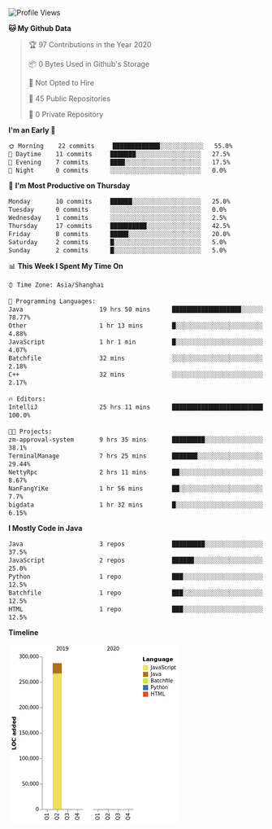 <!--START_SECTION:waka-->
![Profile Views](http://img.shields.io/badge/Profile%20Views-0-blue)

**🐱 My Github Data** 

> 🏆 97 Contributions in the Year 2020
 > 
> 📦 0 Bytes Used in Github's Storage 
 > 
> 🚫 Not Opted to Hire
 > 
> 📜 45 Public Repositories
 > 
> 🔑 0 Private Repository 
 > 
**I'm an Early 🐤** 

```text
🌞 Morning    22 commits     █████████████░░░░░░░░░░░░   55.0% 
🌆 Daytime    11 commits     ███████░░░░░░░░░░░░░░░░░░   27.5% 
🌃 Evening    7 commits      ████░░░░░░░░░░░░░░░░░░░░░   17.5% 
🌙 Night      0 commits      ░░░░░░░░░░░░░░░░░░░░░░░░░   0.0%

```
📅 **I'm Most Productive on Thursday** 

```text
Monday       10 commits     ██████░░░░░░░░░░░░░░░░░░░   25.0% 
Tuesday      0 commits      ░░░░░░░░░░░░░░░░░░░░░░░░░   0.0% 
Wednesday    1 commits      ░░░░░░░░░░░░░░░░░░░░░░░░░   2.5% 
Thursday     17 commits     ██████████░░░░░░░░░░░░░░░   42.5% 
Friday       8 commits      █████░░░░░░░░░░░░░░░░░░░░   20.0% 
Saturday     2 commits      █░░░░░░░░░░░░░░░░░░░░░░░░   5.0% 
Sunday       2 commits      █░░░░░░░░░░░░░░░░░░░░░░░░   5.0%

```


📊 **This Week I Spent My Time On** 

```text
⌚︎ Time Zone: Asia/Shanghai

💬 Programming Languages: 
Java                     19 hrs 50 mins      ███████████████████░░░░░░   78.77% 
Other                    1 hr 13 mins        █░░░░░░░░░░░░░░░░░░░░░░░░   4.88% 
JavaScript               1 hr 1 min          █░░░░░░░░░░░░░░░░░░░░░░░░   4.07% 
Batchfile                32 mins             ░░░░░░░░░░░░░░░░░░░░░░░░░   2.18% 
C++                      32 mins             ░░░░░░░░░░░░░░░░░░░░░░░░░   2.17%

🔥 Editors: 
IntelliJ                 25 hrs 11 mins      █████████████████████████   100.0%

🐱‍💻 Projects: 
zm-approval-system       9 hrs 35 mins       █████████░░░░░░░░░░░░░░░░   38.1% 
TerminalManage           7 hrs 25 mins       ███████░░░░░░░░░░░░░░░░░░   29.44% 
NettyRpc                 2 hrs 11 mins       ██░░░░░░░░░░░░░░░░░░░░░░░   8.67% 
NanFangYiKe              1 hr 56 mins        ██░░░░░░░░░░░░░░░░░░░░░░░   7.7% 
bigdata                  1 hr 32 mins        █░░░░░░░░░░░░░░░░░░░░░░░░   6.15%

```

**I Mostly Code in Java** 

```text
Java                     3 repos             █████████░░░░░░░░░░░░░░░░   37.5% 
JavaScript               2 repos             ██████░░░░░░░░░░░░░░░░░░░   25.0% 
Python                   1 repo              ███░░░░░░░░░░░░░░░░░░░░░░   12.5% 
Batchfile                1 repo              ███░░░░░░░░░░░░░░░░░░░░░░   12.5% 
HTML                     1 repo              ███░░░░░░░░░░░░░░░░░░░░░░   12.5%

```


**Timeline**

![Chart not found](https://raw.githubusercontent.com/2720851545/2720851545/master/charts/bar_graph.png) 


<!--END_SECTION:waka-->
